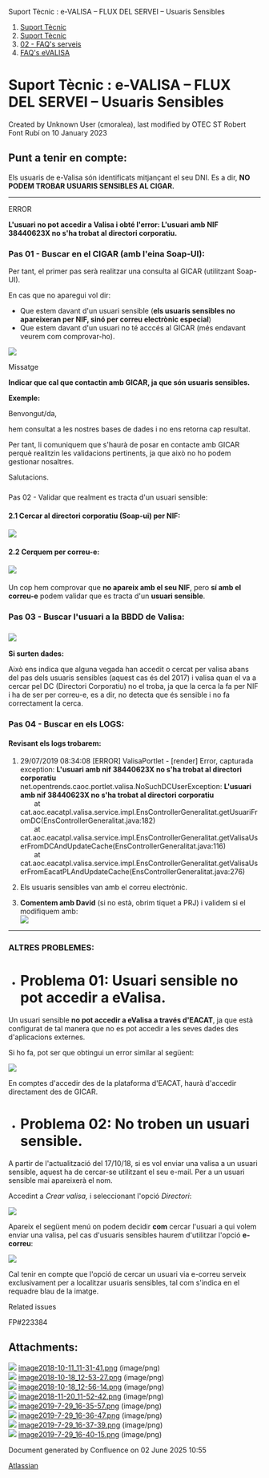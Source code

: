 Suport Tècnic : e-VALISA – FLUX DEL SERVEI – Usuaris Sensibles  

1.  [Suport Tècnic](index.html)
2.  [Suport Tècnic](13893782.html)
3.  [02 - FAQ's serveis](26313393.html)
4.  [FAQ's eVALISA](28705569.html)

Suport Tècnic : e-VALISA – FLUX DEL SERVEI – Usuaris Sensibles
==============================================================

Created by Unknown User (cmoralea), last modified by OTEC ST Robert Font Rubí on 10 January 2023

**Punt a tenir en compte:**
---------------------------

Els usuaris de e-Valisa són identificats mitjançant el seu DNI. Es a dir, **NO PODEM TROBAR USUARIS SENSIBLES AL CIGAR.**

* * *

ERROR  

**L'usuari no pot accedir a Valisa i obté l'error: L'usuari amb NIF 38440623X no s'ha trobat al directori corporatiu.**

### Pas 01 - Buscar en el CIGAR (amb l'eina Soap-UI):

Per tant, el primer pas serà realitzar una consulta al GICAR (utilitzant Soap-UI).

En cas que no aparegui vol dir:

*   Que estem davant d'un usuari sensible (**els usuaris sensibles no apareixeran per NIF, sinó per correu electrònic especial**)
*   Que estem davant d'un usuari no té acccés al GICAR (més endavant veurem com comprovar-ho).

![](attachments/26313283/26316278.png)

Missatge

**Indicar que cal que contactin amb GICAR, ja que són usuaris sensibles.**

  

**Exemple:**

Benvongut/da,

hem consultat a les nostres bases de dades i no ens retorna cap resultat.  
  
Per tant, li comuniquem que s'haurà de posar en contacte amb GICAR perquè realitzin les validacions pertinents, ja que això no ho podem gestionar nosaltres.

Salutacions.

###   
Pas 02 - Validar que realment es tracta d'un usuari sensible:

#### 2.1 Cercar al directori corporatiu (Soap-ui) per NIF:

#### ![](attachments/26313283/28706203.png)

#### 2.2 Cerquem per correu-e:

#### ![](attachments/26313283/28706204.png)

Un cop hem comprovar que **no apareix amb el seu NIF**, pero **sí amb el correu-e** podem validar que es tracta d'un **usuari sensible**.

  

### Pas 03 - Buscar l'usuari a la BBDD de Valisa:

### ![](attachments/26313283/28706205.png)

**Si surten dades:**

Això ens indica que alguna vegada han accedit o cercat per valisa abans del pas dels usuaris sensibles (aquest cas és del 2017) i valisa quan el va a cercar pel DC (Directori Corporatiu) no el troba, ja que la cerca la fa per NIF i ha de ser per correu-e, es a dir, no detecta que és sensible i no fa correctament la cerca.

### Pas 04 - Buscar en els LOGS:

#### Revisant els logs trobarem:

1.  29/07/2019 08:34:08 \[ERROR\] ValisaPortlet - \[render\] Error, capturada exception: **L'usuari amb nif 38440623X no s'ha trobat al directori corporatiu**  
    net.opentrends.caoc.portlet.valisa.NoSuchDCUserException: **L'usuari amb nif 38440623X no s'ha trobat al directori corporatiu**  
           at cat.aoc.eacatpl.valisa.service.impl.EnsControllerGeneralitat.getUsuariFromDC(EnsControllerGeneralitat.java:182)  
           at cat.aoc.eacatpl.valisa.service.impl.EnsControllerGeneralitat.getValisaUserFromDCAndUpdateCache(EnsControllerGeneralitat.java:116)  
           at cat.aoc.eacatpl.valisa.service.impl.EnsControllerGeneralitat.getValisaUserFromEacatPLAndUpdateCache(EnsControllerGeneralitat.java:276)
    
2.  Els usuaris sensibles van amb el correu electrònic.
3.  **Comentem amb David** (si no està, obrim tiquet a PRJ) i validem si el modifiquem amb:  
    ![](attachments/26313283/28706206.png)

* * *

### ALTRES PROBLEMES:

  

*   **Problema 01:** Usuari sensible no pot **accedir** a eValisa.
    ==============================================================
    

Un usuari sensible **no pot accedir a eValisa a través d'EACAT**, ja que està configurat de tal manera que no es pot accedir a les seves dades des d'aplicacions externes. 

Si ho fa, pot ser que obtingui un error similar al següent:

![](attachments/26313283/26314765.png)

En comptes d'accedir des de la plataforma d'EACAT, haurà d'accedir directament des de GICAR.

  

*   **Problema 02:** No **troben** un usuari sensible.
    ==================================================
    

A partir de l'actualització del 17/10/18, si es vol enviar una valisa a un usuari sensible, aquest ha de cercar-se utilitzant el seu e-mail. Per a un usuari sensible mai apareixerà el nom.

Accedint a _Crear valisa,_ i seleccionant l'opció _Directori_:

_![](attachments/26313283/26315129.png)_

Apareix el següent menú on podem decidir **com** cercar l'usuari a qui volem enviar una valisa, pel cas d'usuaris sensibles haurem d'utilitzar l'opció **e-correu**:

![](attachments/26313283/26315111.png)

Cal tenir en compte que l'opció de cercar un usuari via e-correu serveix exclusivament per a localitzar usuaris sensibles, tal com s'indica en el requadre blau de la imatge.

  

Related issues

FP#223384 

Attachments:
------------

![](images/icons/bullet_blue.gif) [image2018-10-11\_11-31-41.png](attachments/26313283/26316278.png) (image/png)  
![](images/icons/bullet_blue.gif) [image2018-10-18\_12-53-27.png](attachments/26313283/26315129.png) (image/png)  
![](images/icons/bullet_blue.gif) [image2018-10-18\_12-56-14.png](attachments/26313283/26315111.png) (image/png)  
![](images/icons/bullet_blue.gif) [image2018-11-20\_11-52-42.png](attachments/26313283/26314765.png) (image/png)  
![](images/icons/bullet_blue.gif) [image2019-7-29\_16-35-57.png](attachments/26313283/28706203.png) (image/png)  
![](images/icons/bullet_blue.gif) [image2019-7-29\_16-36-47.png](attachments/26313283/28706204.png) (image/png)  
![](images/icons/bullet_blue.gif) [image2019-7-29\_16-37-39.png](attachments/26313283/28706205.png) (image/png)  
![](images/icons/bullet_blue.gif) [image2019-7-29\_16-40-15.png](attachments/26313283/28706206.png) (image/png)  

Document generated by Confluence on 02 June 2025 10:55

[Atlassian](http://www.atlassian.com/)